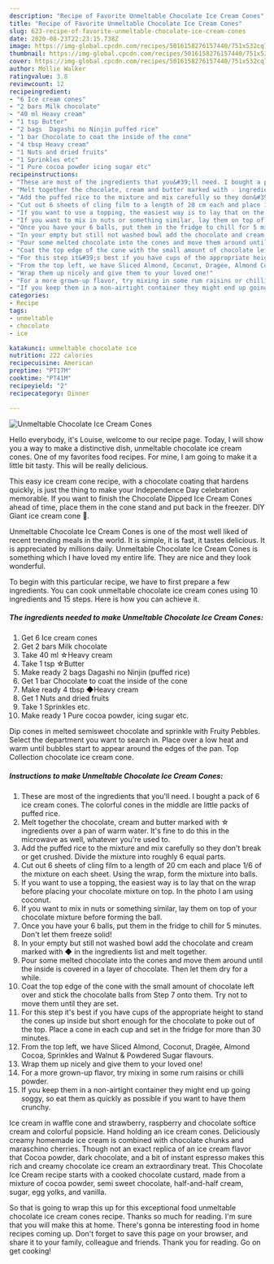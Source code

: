 ```yaml
---
description: "Recipe of Favorite Unmeltable Chocolate Ice Cream Cones"
title: "Recipe of Favorite Unmeltable Chocolate Ice Cream Cones"
slug: 623-recipe-of-favorite-unmeltable-chocolate-ice-cream-cones
date: 2020-08-23T22:23:15.738Z
image: https://img-global.cpcdn.com/recipes/5016158276157440/751x532cq70/unmeltable-chocolate-ice-cream-cones-recipe-main-photo.jpg
thumbnail: https://img-global.cpcdn.com/recipes/5016158276157440/751x532cq70/unmeltable-chocolate-ice-cream-cones-recipe-main-photo.jpg
cover: https://img-global.cpcdn.com/recipes/5016158276157440/751x532cq70/unmeltable-chocolate-ice-cream-cones-recipe-main-photo.jpg
author: Mollie Walker
ratingvalue: 3.8
reviewcount: 12
recipeingredient:
- "6 Ice cream cones"
- "2 bars Milk chocolate"
- "40 ml Heavy cream"
- "1 tsp Butter"
- "2 bags  Dagashi no Ninjin puffed rice"
- "1 bar Chocolate to coat the inside of the cone"
- "4 tbsp Heavy cream"
- "1 Nuts and dried fruits"
- "1 Sprinkles etc"
- "1 Pure cocoa powder icing sugar etc"
recipeinstructions:
- "These are most of the ingredients that you&#39;ll need. I bought a pack of 6 ice cream cones. The colorful cones in the middle are little packs of puffed rice."
- "Melt together the chocolate, cream and butter marked with ☆ ingredients over a pan of warm water. It&#39;s fine to do this in the microwave as well, whatever you&#39;re used to."
- "Add the puffed rice to the mixture and mix carefully so they don&#39;t break or get crushed. Divide the mixture into roughly 6 equal parts."
- "Cut out 6 sheets of cling film to a length of 20 cm each and place 1/6 of the mixture on each sheet. Using the wrap, form the mixture into balls."
- "If you want to use a topping, the easiest way is to lay that on the wrap before placing your chocolate mixture on top. In the photo I am using coconut."
- "If you want to mix in nuts or something similar, lay them on top of your chocolate mixture before forming the ball."
- "Once you have your 6 balls, put them in the fridge to chill for 5 minutes. Don&#39;t let them freeze solid!"
- "In your empty but still not washed bowl add the chocolate and cream marked with ◆ in the ingredients list and melt together."
- "Pour some melted chocolate into the cones and move them around until the inside is covered in a layer of chocolate. Then let them dry for a while."
- "Coat the top edge of the cone with the small amount of chocolate left over and stick the chocolate balls from Step 7 onto them. Try not to move them until they are set."
- "For this step it&#39;s best if you have cups of the appropriate height to stand the cones up inside but short enough for the chocolate to poke out of the top. Place a cone in each cup and set in the fridge for more than 30 minutes."
- "From the top left, we have Sliced Almond, Coconut, Dragée, Almond Cocoa, Sprinkles and Walnut &amp; Powdered Sugar flavours."
- "Wrap them up nicely and give them to your loved one!"
- "For a more grown-up flavor, try mixing in some rum raisins or chilli powder."
- "If you keep them in a non-airtight container they might end up going soggy, so eat them as quickly as possible if you want to have them crunchy."
categories:
- Recipe
tags:
- unmeltable
- chocolate
- ice

katakunci: unmeltable chocolate ice 
nutrition: 222 calories
recipecuisine: American
preptime: "PT17M"
cooktime: "PT41M"
recipeyield: "2"
recipecategory: Dinner

---
```



![Unmeltable Chocolate Ice Cream Cones](https://img-global.cpcdn.com/recipes/5016158276157440/751x532cq70/unmeltable-chocolate-ice-cream-cones-recipe-main-photo.jpg)

Hello everybody, it's Louise, welcome to our recipe page. Today, I will show you a way to make a distinctive dish, unmeltable chocolate ice cream cones. One of my favorites food recipes. For mine, I am going to make it a little bit tasty. This will be really delicious.

This easy ice cream cone recipe, with a chocolate coating that hardens quickly, is just the thing to make your Independence Day celebration memorable. If you want to finish the Chocolate Dipped Ice Cream Cones ahead of time, place them in the cone stand and put back in the freezer. DIY Giant ice cream cone 🍦.

Unmeltable Chocolate Ice Cream Cones is one of the most well liked of recent trending meals in the world. It is simple, it is fast, it tastes delicious. It is appreciated by millions daily. Unmeltable Chocolate Ice Cream Cones is something which I have loved my entire life. They are nice and they look wonderful.


To begin with this particular recipe, we have to first prepare a few ingredients. You can cook unmeltable chocolate ice cream cones using 10 ingredients and 15 steps. Here is how you can achieve it.

<!--inarticleads1-->

##### The ingredients needed to make Unmeltable Chocolate Ice Cream Cones:

1. Get 6 Ice cream cones
1. Get 2 bars Milk chocolate
1. Take 40 ml ☆Heavy cream
1. Take 1 tsp ☆Butter
1. Make ready 2 bags  Dagashi no Ninjin (puffed rice)
1. Get 1 bar Chocolate to coat the inside of the cone
1. Make ready 4 tbsp ◆Heavy cream
1. Get 1 Nuts and dried fruits
1. Take 1 Sprinkles etc.
1. Make ready 1 Pure cocoa powder, icing sugar etc.


Dip cones in melted semisweet chocolate and sprinkle with Fruity Pebbles. Select the department you want to search in. Place over a low heat and warm until bubbles start to appear around the edges of the pan. Top Collection chocolate ice cream cone. 

<!--inarticleads2-->

##### Instructions to make Unmeltable Chocolate Ice Cream Cones:

1. These are most of the ingredients that you&#39;ll need. I bought a pack of 6 ice cream cones. The colorful cones in the middle are little packs of puffed rice.
1. Melt together the chocolate, cream and butter marked with ☆ ingredients over a pan of warm water. It&#39;s fine to do this in the microwave as well, whatever you&#39;re used to.
1. Add the puffed rice to the mixture and mix carefully so they don&#39;t break or get crushed. Divide the mixture into roughly 6 equal parts.
1. Cut out 6 sheets of cling film to a length of 20 cm each and place 1/6 of the mixture on each sheet. Using the wrap, form the mixture into balls.
1. If you want to use a topping, the easiest way is to lay that on the wrap before placing your chocolate mixture on top. In the photo I am using coconut.
1. If you want to mix in nuts or something similar, lay them on top of your chocolate mixture before forming the ball.
1. Once you have your 6 balls, put them in the fridge to chill for 5 minutes. Don&#39;t let them freeze solid!
1. In your empty but still not washed bowl add the chocolate and cream marked with ◆ in the ingredients list and melt together.
1. Pour some melted chocolate into the cones and move them around until the inside is covered in a layer of chocolate. Then let them dry for a while.
1. Coat the top edge of the cone with the small amount of chocolate left over and stick the chocolate balls from Step 7 onto them. Try not to move them until they are set.
1. For this step it&#39;s best if you have cups of the appropriate height to stand the cones up inside but short enough for the chocolate to poke out of the top. Place a cone in each cup and set in the fridge for more than 30 minutes.
1. From the top left, we have Sliced Almond, Coconut, Dragée, Almond Cocoa, Sprinkles and Walnut &amp; Powdered Sugar flavours.
1. Wrap them up nicely and give them to your loved one!
1. For a more grown-up flavor, try mixing in some rum raisins or chilli powder.
1. If you keep them in a non-airtight container they might end up going soggy, so eat them as quickly as possible if you want to have them crunchy.


Ice cream in waffle cone and strawberry, raspberry and chocolate softice cream and colorful popsicle. Hand holding an ice cream cones. Deliciously creamy homemade ice cream is combined with chocolate chunks and maraschino cherries. Though not an exact replica of an ice cream flavor that Cocoa powder, dark chocolate, and a bit of instant espresso makes this rich and creamy chocolate ice cream an extraordinary treat. This Chocolate Ice Cream recipe starts with a cooked chocolate custard, made from a mixture of cocoa powder, semi sweet chocolate, half-and-half cream, sugar, egg yolks, and vanilla. 

So that is going to wrap this up for this exceptional food unmeltable chocolate ice cream cones recipe. Thanks so much for reading. I'm sure that you will make this at home. There's gonna be interesting food in home recipes coming up. Don't forget to save this page on your browser, and share it to your family, colleague and friends. Thank you for reading. Go on get cooking!
